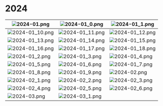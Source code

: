 # 2024

| ![2024-01.png](images/2024-01.png) | ![2024-01_0.png](images/2024-01_0.png) | ![2024-01_1.png](images/2024-01_1.png) | 
|---|---|---|
| ![2024-01_10.png](images/2024-01_10.png) | ![2024-01_11.png](images/2024-01_11.png) | ![2024-01_12.png](images/2024-01_12.png) | 
| ![2024-01_13.png](images/2024-01_13.png) | ![2024-01_14.png](images/2024-01_14.png) | ![2024-01_15.png](images/2024-01_15.png) | 
| ![2024-01_16.png](images/2024-01_16.png) | ![2024-01_17.png](images/2024-01_17.png) | ![2024-01_18.png](images/2024-01_18.png) | 
| ![2024-01_2.png](images/2024-01_2.png) | ![2024-01_3.png](images/2024-01_3.png) | ![2024-01_4.png](images/2024-01_4.png) | 
| ![2024-01_5.png](images/2024-01_5.png) | ![2024-01_6.png](images/2024-01_6.png) | ![2024-01_7.png](images/2024-01_7.png) | 
| ![2024-01_8.png](images/2024-01_8.png) | ![2024-01_9.png](images/2024-01_9.png) | ![2024-02.png](images/2024-02.png) | 
| ![2024-02_1.png](images/2024-02_1.png) | ![2024-02_2.png](images/2024-02_2.png) | ![2024-02_3.png](images/2024-02_3.png) | 
| ![2024-02_4.png](images/2024-02_4.png) | ![2024-02_5.png](images/2024-02_5.png) | ![2024-02_6.png](images/2024-02_6.png) | 
| ![2024-03.png](images/2024-03.png) | ![2024-03_1.png](images/2024-03_1.png) | 

